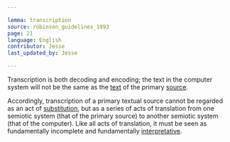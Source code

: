 ```yaml
---

lemma: transcription
source: robinson_guidelines_1993
page: 21
language: English
contributor: Jesse
last_updated_by: Jesse

---
```

Transcription is both decoding and encoding; the text in the computer system will not be the same as the [text](text.html) of the primary [source](textSource.html).

Accordingly, transcription of a primary textual source cannot be regarded as an act of [substitution](substitution.html), but as a series of acts of translation from one semiotic system (that of the primary source) to another semiotic system (that of the computer). Like all acts of translation, it must be seen as fundamentally incomplete and fundamentally [interpretative](editorInterpretation.html).
